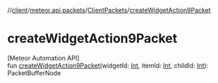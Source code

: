 //[client](../../../index.md)/[meteor.api.packets](../index.md)/[ClientPackets](index.md)/[createWidgetAction9Packet](create-widget-action9-packet.md)

# createWidgetAction9Packet

[Meteor Automation API]\
fun [createWidgetAction9Packet](create-widget-action9-packet.md)(widgetId: [Int](https://kotlinlang.org/api/latest/jvm/stdlib/kotlin/-int/index.html), itemId: [Int](https://kotlinlang.org/api/latest/jvm/stdlib/kotlin/-int/index.html), childId: [Int](https://kotlinlang.org/api/latest/jvm/stdlib/kotlin/-int/index.html)): PacketBufferNode
